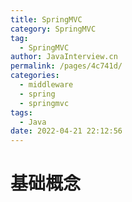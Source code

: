 ```yaml
---
title: SpringMVC
category: SpringMVC
tag: 
  - SpringMVC
author: JavaInterview.cn
permalink: /pages/4c741d/
categories: 
  - middleware
  - spring
  - springmvc
tags: 
  - Java
date: 2022-04-21 22:12:56
---
```


# 基础概念

